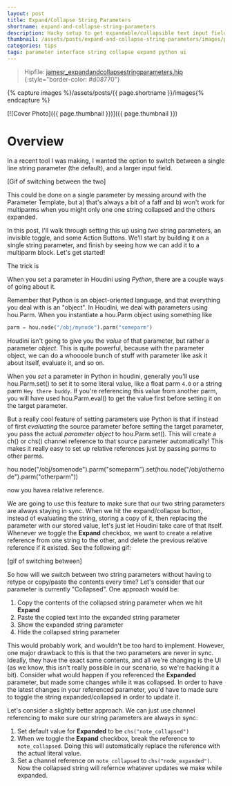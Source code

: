 ```yaml
---
layout: post
title: Expand/Collapse String Parameters
shortname: expand-and-collapse-string-parameters
description: Hacky setup to get expandable/collapsible text input fields
thumbnail: /assets/posts/expand-and-collapse-string-parameters/images/preview.png
categories: tips
tags: parameter interface string collapse expand python ui
---
```


> Hipfile: [jamesr_expandandcollapsestringparameters.hip](/assets/posts/expand-and-collapse-string-parameters/jamesr_expandandcollapsestringparameters.hip)
{:style="border-color: #d08770"}

{% capture images %}/assets/posts/{{ page.shortname }}/images{% endcapture %}

[![Cover Photo]({{ page.thumbnail }})]({{ page.thumbnail }})

# Overview
In a recent tool I was making, I wanted the option to switch between a single
line string parameter (the default), and a larger input field.

[Gif of switching between the two]

This could be done on a single parameter by messing around with the Parameter
Template, but a) that's always a bit of a faff and b) won't work for multiparms
when you might only one one string collapsed and the others expanded.

In this post, I'll walk through setting this up using *two* string parameters,
an invisible toggle, and some Action Buttons. We'll start by building it on a
single string parameter, and finish by seeing how we can add it to a multiparm
block. Let's get started!



The trick is

When you set a parameter in Houdini using *Python*, there are a couple ways of
going about it.

Remember that Python is an object-oriented language, and that everything you
deal with is an "object". In Houdini, we deal with parameters using hou.Parm.
When you instantiate a hou.Parm object using something like

```python
parm = hou.node("/obj/mynode").parm("someparm")
```
Houdini isn't going to give you the *value* of that parameter, but rather a
parameter *object*. This is quite powerful, because with the parameter object,
we can do a whoooole bunch of stuff with parameter like ask it about itself,
evaluate it, and so on.

When you *set* a parameter in Python in houdini, generally you'll use
hou.Parm.set() to set it to some literal value, like a float parm `4.0`
or a string parm `Hey there buddy`. If you're referencing this value from
another parm, you will have used hou.Parm.eval() to get the value first before
setting it on the target parameter.

But a really cool feature of setting parameters use Python is that if instead of
first *evaluating* the source parameter before setting the target parameter, you
pass the actual *parameter object* to hou.Parm.set(). This will create a ch() or
chs() channel reference to that source parameter automatically! This makes it
really easy to set up relative references just by passing parms to other parms.

hou.node("/obj/somenode").parm("someparm").set(hou.node("/obj/othernode").parm("otherparm"))

now you havea relative reference.

We are going to use this feature to make sure that our two string parameters are
always staying in sync. When we hit the expand/collapse button, instead of
evaluating the string, storing a copy of it, then replacing the parameter with
our stored value, let's just let Houdini take care of that itself. Whenever we
toggle the **Expand** checkbox, we want to create a relative reference from one
string to the other, and delete the previous relative reference if it existed.
See the following gif:

[gif of switching between]



So how will we switch between two string parameters without having to retype or
copy/paste the contents every time? Let's consider that our parameter is
currently "Collapsed". One approach would be:

1. Copy the contents of the collapsed string parameter when we hit **Expand**
2. Paste the copied text into the expanded string parameter
3. Show the expanded string parameter
4. Hide the collapsed string parameter

This would probably work, and wouldn't be too hard to implement. However, one
major drawback to this is that the two parameters are never in sync. Ideally,
they have the exact same contents, and all we're changing is the UI (as we know,
this isn't really possible in our scenario, so we're hacking it a bit). Consider
what would happen if you referenced the **Expanded** parameter, but made some
changes while it was collapsed. In order to have the latest changes in your
referenced parameter, you'd have to made sure to toggle the string
expanded/collapsed in order to update it.

Let's consider a slightly better approach. We can just use channel referencing
to make sure our string parameters are always in sync:
1. Set default value for **Expanded** to be `chs("note_collapsed")`
2. When we toggle the **Expand** checkbox, break the reference to
   `note_collapsed`. Doing this will automatically replace the reference with
   the actual literal value.
3. Set a channel reference on `note_collapsed` to `chs("node_expanded")`. Now
   the collapsed string will refernce whatever updates we make while expanded.

